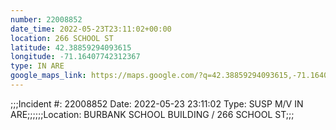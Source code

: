 ```yaml
---
number: 22008852
date_time: 2022-05-23T23:11:02+00:00
location: 266 SCHOOL ST
latitude: 42.38859294093615
longitude: -71.16407742312367
type: IN ARE
google_maps_link: https://maps.google.com/?q=42.38859294093615,-71.16407742312367
---
```


;;;Incident #: 22008852  Date: 2022-05-23 23:11:02   Type: SUSP M/V IN ARE;;;;;;Location: BURBANK SCHOOL BUILDING / 266 SCHOOL ST;;;
